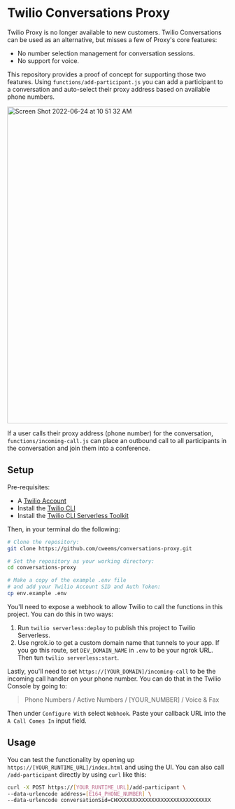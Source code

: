 # Twilio Conversations Proxy

Twilio Proxy is no longer available to new customers. Twilio Conversations can be used as an alternative, but misses a few of Proxy's core features:

* No number selection management for conversation sessions.
* No support for voice.

This repository provides a proof of concept for supporting those two features. Using `functions/add-participant.js` you can add a participant to a conversation and auto-select their proxy address based on available phone numbers.

<img width="723" alt="Screen Shot 2022-06-24 at 10 51 32 AM" src="https://user-images.githubusercontent.com/1418949/175615606-a23f5061-cc76-4c41-a8e3-64d7a0ff6253.png">

If a user calls their proxy address (phone number) for the conversation, `functions/incoming-call.js` can place an outbound call to all participants in the conversation and join them into a conference.

## Setup
Pre-requisites:
* A [Twilio Account](https://www.twilio.com/try-twilio)
* Install the [Twilio CLI](https://www.twilio.com/docs/twilio-cli/quickstart)
* Install the [Twilio CLI Serverless Toolkit](https://www.twilio.com/docs/labs/serverless-toolkit)

Then, in your terminal do the following:

```bash
# Clone the repository:
git clone https://github.com/cweems/conversations-proxy.git

# Set the repository as your working directory:
cd conversations-proxy

# Make a copy of the example .env file
# and add your Twilio Account SID and Auth Token:
cp env.example .env
```

You'll need to expose a webhook to allow Twilio to call the functions in this project. You can do this in two ways:

1. Run `twilio serverless:deploy` to publish this project to Twilio Serverless.
1. Use ngrok.io to get a custom domain name that tunnels to your app. If you go this route, set `DEV_DOMAIN_NAME` in `.env` to be your ngrok URL. Then tun `twilio serverless:start`.

Lastly, you'll need to set `https://[YOUR_DOMAIN]/incoming-call` to be the incoming call handler on your phone number. You can do that in the Twilio Console by going to:

> Phone Numbers / Active Numbers / [YOUR_NUMBER] / Voice & Fax

Then under `Configure With` select `Webhook`. Paste your callback URL into the `A Call Comes In` input field.

## Usage

You can test the functionality by opening up `https://[YOUR_RUNTIME_URL]/index.html` and using the UI. You can also call `/add-participant` directly by using `curl` like this:

```bash
curl -X POST https://[YOUR_RUNTIME_URL]/add-participant \                                                                                                      ─╯
--data-urlencode address=[E164_PHONE_NUMBER] \
--data-urlencode conversationSid=CHXXXXXXXXXXXXXXXXXXXXXXXXXXXXXX
```